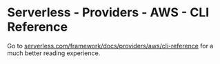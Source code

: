 <!--
title: Serverless - AWS CLI Reference
menuText: CLI Reference
layout: Doc
-->

# Serverless - Providers - AWS - CLI Reference

Go to [serverless.com/framework/docs/providers/aws/cli-reference](https://www.serverless.com/framework/docs/providers/aws/cli-reference) for a much better reading experience.